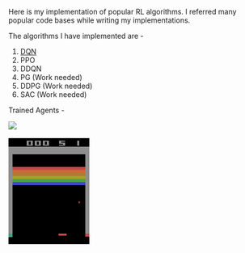 Here is my implementation of popular RL algorithms. I referred many popular code bases while writing my implementations.

The algorithms I have implemented are  - 

1. [DQN](https://github.com/Deepakgthomas/RL_Algorithms/blob/main/dqn_non_image_cuda.py)
2. PPO
3. DDQN
4. PG (Work needed)
5. DDPG (Work needed)
6. SAC (Work needed)

Trained Agents - 

![](https://github.com/Deepakgthomas/RL_Algorithms/blob/main/saved_rl_video.gif)      

![](saved_rl_videobreakout.gif)
